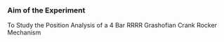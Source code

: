 ### Aim of the Experiment

To Study the Position Analysis of a 4 Bar RRRR Grashofian Crank Rocker Mechanism
